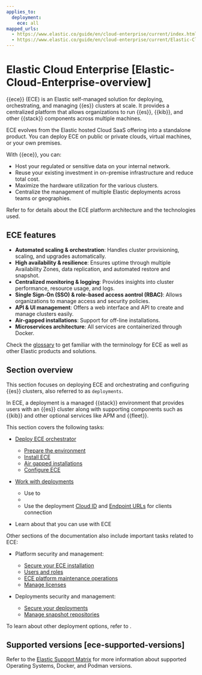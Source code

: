 ```yaml
---
applies_to:
  deployment:
    ece: all
mapped_urls:
  - https://www.elastic.co/guide/en/cloud-enterprise/current/index.html
  - https://www.elastic.co/guide/en/cloud-enterprise/current/Elastic-Cloud-Enterprise-overview.html
---
```


# Elastic Cloud Enterprise [Elastic-Cloud-Enterprise-overview]

{{ece}} (ECE) is an Elastic self-managed solution for deploying, orchestrating, and managing {{es}} clusters at scale. It provides a centralized platform that allows organizations to run {{es}}, {{kib}}, and other {{stack}} components across multiple machines.

ECE evolves from the Elastic hosted Cloud SaaS offering into a standalone product. You can deploy ECE on public or private clouds, virtual machines, or your own premises.

With {{ece}}, you can:

* Host your regulated or sensitive data on your internal network.
* Reuse your existing investment in on-premise infrastructure and reduce total cost.
* Maximize the hardware utilization for the various clusters.
* Centralize the management of multiple Elastic deployments across teams or geographies.

Refer to [](./cloud-enterprise/ece-architecture.md) for details about the ECE platform architecture and the technologies used.

## ECE features

- **Automated scaling & orchestration**: Handles cluster provisioning, scaling, and upgrades automatically.
- **High availability & resilience**: Ensures uptime through multiple Availability Zones, data replication, and automated restore and snapshot.
- **Centralized monitoring & logging**: Provides insights into cluster performance, resource usage, and logs.
- **Single Sign-On (SSO) & role-based access aontrol (RBAC)**: Allows organizations to manage access and security policies.
- **API & UI management**: Offers a web interface and API to create and manage clusters easily.
- **Air-gapped installations**: Support for off-line installations.
- **Microservices architecture**: All services are containerized through Docker.

Check the [glossary](https://www.elastic.co/guide/en/elastic-stack-glossary/current/terms.html) to get familiar with the terminology for ECE as well as other Elastic products and solutions.

## Section overview

This section focuses on deploying ECE and orchestrating and configuring {{es}} clusters, also referred to as `deployments`.

In ECE, a deployment is a managed {{stack}} environment that provides users with an {{es}} cluster along with supporting components such as {{kib}} and other optional services like APM and {{fleet}}.

This section covers the following tasks:

* [Deploy ECE orchestrator](./cloud-enterprise/deploy-an-orchestrator.md)
    - [Prepare the environment](./cloud-enterprise/prepare-environment.md)
    - [Install ECE](./cloud-enterprise/install.md)
    - [Air gapped installations](./cloud-enterprise/air-gapped-install.md)
    - [Configure ECE](./cloud-enterprise/configure.md)

* [Work with deployments](./cloud-enterprise/working-with-deployments.md)
  - Use [](./cloud-enterprise/deployment-templates.md) to [](./cloud-enterprise/create-deployment.md)
  - [](./cloud-enterprise/customize-deployment.md)
  - Use the deployment [Cloud ID](./cloud-enterprise/find-cloud-id.md) and [Endpoint URLs](./cloud-enterprise/find-endpoint-url.md) for clients connection

* Learn about [](./cloud-enterprise/tools-apis.md) that you can use with ECE

Other sections of the documentation also include important tasks related to ECE:

* Platform security and management:
  * [Secure your ECE installation](../security/secure-your-elastic-cloud-enterprise-installation.md)
  * [Users and roles](../users-roles/cloud-enterprise-orchestrator.md)
  * [ECE platform maintenance operations](../maintenance/ece.md)
  * [Manage licenses](../license/manage-your-license-in-ece.md)

* Deployments security and management:
  * [Secure your deployments](../security/secure-your-cluster-deployment.md)
  * [Manage snapshot repositories](../tools/snapshot-and-restore.md)

To learn about other deployment options, refer to [](../deploy.md).

## Supported versions [ece-supported-versions]

Refer to the [Elastic Support Matrix](https://www.elastic.co/support/matrix#elastic-cloud-enterprise) for more information about supported Operating Systems, Docker, and Podman versions.